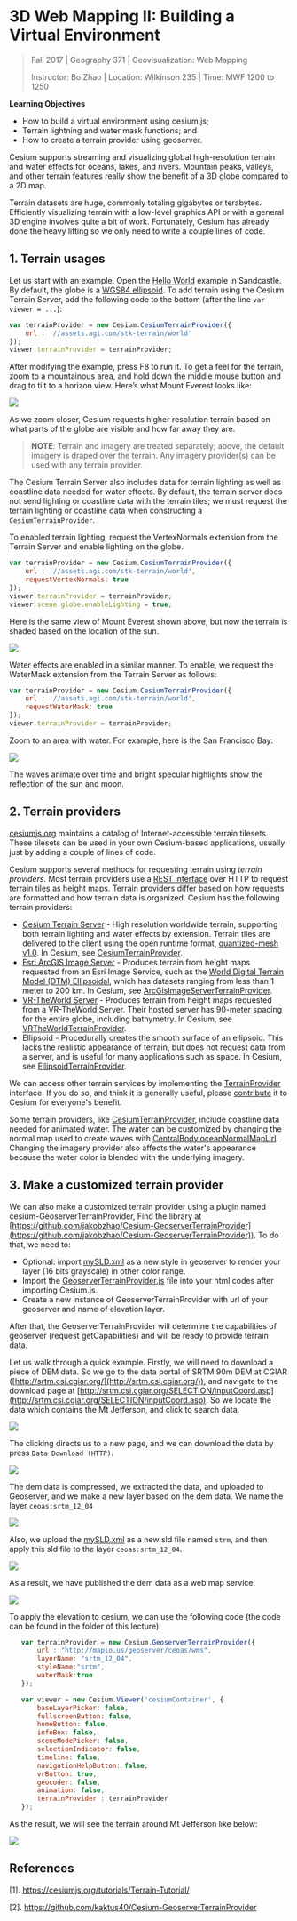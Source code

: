 # 3D Web Mapping II: Building a Virtual Environment

> Fall 2017 | Geography 371 | Geovisualization: Web Mapping
>
> Instructor: Bo Zhao | Location: Wilkinson 235 | Time: MWF 1200 to 1250

**Learning Objectives**

- How to build a virtual environment using cesium.js; 
- Terrain lightning and water mask functions; and 
- How to create a terrain provider using geoserver.

Cesium supports streaming and visualizing global high-resolution terrain and water effects for oceans, lakes, and rivers. Mountain peaks, valleys, and other terrain features really show the benefit of a 3D globe compared to a 2D map.

Terrain datasets are huge, commonly totaling gigabytes or terabytes. Efficiently visualizing terrain with a low-level graphics API or with a general 3D engine involves quite a bit of work. Fortunately, Cesium has already done the heavy lifting so we only need to write a couple lines of code.

## 1\. Terrain usages

Let us start with an example. Open the [Hello World](http://cesiumjs.org/Cesium/Apps/Sandcastle/index.html?src=Hello%20World.html) example in Sandcastle. By default, the globe is a [WGS84 ellipsoid](http://earth-info.nga.mil/GandG/publications/tr8350.2/wgs84fin.pdf). To add terrain using the Cesium Terrain Server, add the following code to the bottom (after the line `var viewer = ...`):

```javascript
var terrainProvider = new Cesium.CesiumTerrainProvider({
    url : '//assets.agi.com/stk-terrain/world'
});
viewer.terrainProvider = terrainProvider;
```

After modifying the example, press F8 to run it. To get a feel for the terrain, zoom to a mountainous area, and hold down the middle mouse button and drag to tilt to a horizon view. Here’s what Mount Everest looks like:

![](img/everest.png)

As we zoom closer, Cesium requests higher resolution terrain based on what parts of the globe are visible and how far away they are.

> **NOTE**: Terrain and imagery are treated separately; above, the default imagery is draped over the terrain. Any imagery provider(s) can be used with any terrain provider. 

The Cesium Terrain Server also includes data for terrain lighting as well as coastline data needed for water effects. By default, the terrain server does not send lighting or coastline data with the terrain tiles; we must request the terrain lighting or coastline data when constructing a `CesiumTerrainProvider`.

To enabled terrain lighting, request the VertexNormals extension from the Terrain Server and enable lighting on the globe.

```javascript
var terrainProvider = new Cesium.CesiumTerrainProvider({
    url : '//assets.agi.com/stk-terrain/world',
	requestVertexNormals: true
});
viewer.terrainProvider = terrainProvider;
viewer.scene.globe.enableLighting = true;
```

Here is the same view of Mount Everest shown above, but now the terrain is shaded based on the location of the sun.

![](img/everest_lighting.png)

Water effects are enabled in a similar manner. To enable, we request the WaterMask extension from the Terrain Server as follows:

```javascript
var terrainProvider = new Cesium.CesiumTerrainProvider({
    url : '//assets.agi.com/stk-terrain/world',
	requestWaterMask: true
});
viewer.terrainProvider = terrainProvider;
```

Zoom to an area with water. For example, here is the San Francisco Bay:

![](img/sanfranciscobay.png)

The waves animate over time and bright specular highlights show the reflection of the sun and moon.

## 2\. Terrain providers

[cesiumjs.org](http://cesiumjs.org/data-and-assets/terrain/) maintains a catalog of Internet-accessible terrain tilesets. These tilesets can be used in your own Cesium-based applications, usually just by adding a couple of lines of code.

Cesium supports several methods for requesting terrain using *terrain providers*. Most terrain providers use a [REST interface](http://rest.elkstein.org/) over HTTP to request terrain tiles as height maps. Terrain providers differ based on how requests are formatted and how terrain data is organized. Cesium has the following terrain providers:

- [Cesium Terrain Server](http://cesiumjs.org/stk-world-terrain.html) - High resolution worldwide terrain, supporting both terrain lighting and water effects by extension. Terrain tiles are delivered to the client using the open runtime format, [quantized-mesh v1.0](https://github.com/AnalyticalGraphicsInc/quantized-mesh). In Cesium, see [CesiumTerrainProvider](http://cesiumjs.org/Cesium/Build/Documentation/CesiumTerrainProvider.html).
- [Esri ArcGIS Image Server](http://resources.arcgis.com/en/help/rest/apiref/index.html?imageserver.html) - Produces terrain from height maps requested from an Esri Image Service, such as the [World Digital Terrain Model (DTM) Ellipsoidal](http://goto.arcgisonline.com/elevation/DTM_Ellipsoidal), which has datasets ranging from less than 1 meter to 200 km. In Cesium, see [ArcGisImageServerTerrainProvider](http://cesiumjs.org/Cesium/Build/Documentation/ArcGisImageServerTerrainProvider.html).
- [VR-TheWorld Server](http://vr-theworld.com/) - Produces terrain from height maps requested from a VR-TheWorld Server. Their hosted server has 90-meter spacing for the entire globe, including bathymetry. In Cesium, see [VRTheWorldTerrainProvider](http://cesiumjs.org/Cesium/Build/Documentation/VRTheWorldTerrainProvider.html).
- Ellipsoid - Procedurally creates the smooth surface of an ellipsoid. This lacks the realistic appearance of terrain, but does not request data from a server, and is useful for many applications such as space. In Cesium, see [EllipsoidTerrainProvider](http://cesiumjs.org/Cesium/Build/Documentation/EllipsoidTerrainProvider.html).

We can access other terrain services by implementing the [TerrainProvider](http://cesiumjs.org/Cesium/Build/Documentation/TerrainProvider.html) interface. If you do so, and think it is generally useful, please [contribute](https://github.com/AnalyticalGraphicsInc/cesium/wiki/Contributor%27s-Guide) it to Cesium for everyone's benefit.

Some terrain providers, like [CesiumTerrainProvider](http://cesiumjs.org/Cesium/Build/Documentation/CesiumTerrainProvider.html), include coastline data needed for animated water. The water can be customized by changing the normal map used to create waves with [CentralBody.oceanNormalMapUrl](http://cesiumjs.org/Cesium/Build/Documentation/CentralBody.html). Changing the imagery provider also affects the water's appearance because the water color is blended with the underlying imagery.

## 3\. Make a customized terrain provider

We can also make a customized terrain provider using a plugin named cesium-GeoserverTerrainProvider, Find the library at [https://github.com/jakobzhao/Cesium-GeoserverTerrainProvider](https://github.com/jakobzhao/Cesium-GeoserverTerrainProvider)). To do that, we need to:

- Optional: import [mySLD.xml](https://github.com/jakobzhao/Cesium-GeoserverTerrainProvider/blob/master/mySLD.xml) as a new style in geoserver to render your layer (16 bits grayscale) in other color range.
- Import the [GeoserverTerrainProvider.js](https://github.com/jakobzhao/Cesium-GeoserverTerrainProvider/blob/master/GeoserverTerrainProvider.js) file into your html codes after importing Cesium.js.
- Create a new instance of GeoserverTerrainProvider with url of your geoserver and name of elevation layer.

After that, the GeoserverTerrainProvider will determine the capabilities of geoserver (request getCapabilities) and will be ready to provide terrain data.

Let us walk through a quick example. Firstly, we will need to download a piece of DEM data. So we go to the data portal of SRTM 90m DEM at CGIAR ([http://srtm.csi.cgiar.org/](http://srtm.csi.cgiar.org/)), and navigate to the download page at [http://srtm.csi.cgiar.org/SELECTION/inputCoord.asp](http://srtm.csi.cgiar.org/SELECTION/inputCoord.asp). So we locate the data which contains the Mt Jefferson, and click to search data.

![](img/searchpage.png)

The clicking directs us to a new page, and we can download the data by press `Data Download (HTTP)`.

![](img/download-page.png)

The dem data is compressed, we extracted the data, and uploaded to Geoserver, and we make a new layer based on the dem data. We name the layer `ceoas:srtm_12_04`

![](img/layer.png)

Also, we upload the [mySLD.xml](https://github.com/kaktus40/Cesium-GeoserverTerrainProvider/blob/master/mySLD.xml) as a new sld file named `strm`, and then apply this sld file to the layer `ceoas:srtm_12_04`. 

![](img/style.png)

As a result, we have published the dem data as a web map service.

![](img/wms-dem.png)

To apply the elevation to cesium, we can use the following code (the code can be found in the folder of this lecture).

 ```javascript
    var terrainProvider = new Cesium.GeoserverTerrainProvider({
        url : "http://mapio.us/geoserver/ceoas/wms",
        layerName: "srtm_12_04",
        styleName:"srtm",
        waterMask:true
    });

    var viewer = new Cesium.Viewer('cesiumContainer', {
        baseLayerPicker: false,
        fullscreenButton: false,
        homeButton: false,
        infoBox: false,
        sceneModePicker: false,
        selectionIndicator: false,
        timeline: false,
        navigationHelpButton: false,
        vrButton: true,
        geocoder: false,
        animation: false,
        terrainProvider : terrainProvider
    });
 ```

As the result, we will see the terrain around Mt Jefferson like below:

![](img/srtm-cesium.png)

## References
[1]. https://cesiumjs.org/tutorials/Terrain-Tutorial/

[2]. https://github.com/kaktus40/Cesium-GeoserverTerrainProvider